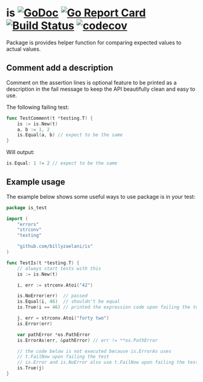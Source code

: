 # is [![GoDoc](https://godoc.org/github.com/billyzaelani/is?status.png)](http://godoc.org/github.com/billyzaelani/is) [![Go Report Card](https://goreportcard.com/badge/github.com/billyzaelani/is)](https://goreportcard.com/report/github.com/billyzaelani/is) [![Build Status](https://travis-ci.org/billyzaelani/is.svg?branch=master)](https://travis-ci.org/billyzaelani/is) [![codecov](https://codecov.io/gh/billyzaelani/is/branch/master/graph/badge.svg)](https://codecov.io/gh/billyzaelani/is)

Package is provides helper function for comparing expected values to actual values.

## Comment add a description

Comment on the assertion lines is optional feature to be printed as a description in the fail message to keep the API beautifully clean and easy to use.

The following failing test:

```Go
func TestComment(t *testing.T) {
    is := is.New(t)
    a, b := 1, 2
    is.Equal(a, b) // expect to be the same
}
```

Will output:

```Go
is.Equal: 1 != 2 // expect to be the same
```

## Example usage

The example below shows some useful ways to use package is in your test:

```Go
package is_test

import (
    "errors"
    "strconv"
    "testing"

    "github.com/billyzaelani/is"
)

func TestIs(t *testing.T) {
    // always start tests with this
    is := is.New(t)

    i, err := strconv.Atoi("42")

    is.NoError(err)  // passed
    is.Equal(i, 46)  // shouldn't be equal
    is.True(i == 46) // printed the expression code upon failing the test

    j, err = strconv.Atoi("forty two")
    is.Error(err)

    var pathError *os.PathError
    is.ErrorAs(err, &pathError) // err != **os.PathError

    // the code below is not executed because is.ErrorAs uses
    // t.FailNow upon failing the test
    // is.Error and is.NoError also use t.FailNow upon failing the test
    is.True(j)
}
```
